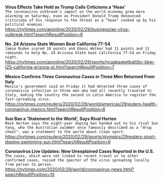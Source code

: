**Virus Effects Take Hold as Trump Calls Criticisms a 'Hoax'**\
`The coronavirus outbreak's impact on the world economy grew more alarming on Saturday, even as President Donald Trump denounced criticisms of his response to the threat as a “hoax" cooked up by his political enemies. `\
https://nytimes.com/aponline/2020/02/29/business/ap-virus-outbreak.html?searchResultPosition=6

**No. 24 Arizona State Women Beat California 77-54**\
`Jamie Ruden scored 18 points and Eboni Walker had 11 points and 13 rebounds to help No. 24 Arizona State beat California 77-54 on Friday night.`\
https://nytimes.com/aponline/2020/02/29/sports/ncaabasketball/bc-bkw-t25-california-arizona-st.html?searchResultPosition=7

**Mexico Confirms Three Coronavirus Cases in Three Men Returned From Italy**\
`Mexico's government said on Friday it had detected three cases of coronavirus infection in three men who had all recently traveled to Italy, making the country the second in Latin America to register the fast-spreading virus.`\
https://nytimes.com/reuters/2020/02/29/world/americas/29reuters-health-coronavirus-mexico.html?searchResultPosition=8

**Sun Ban a 'Statement to the World', Says Rival Horton**\
`Mack Horton says the eight-year doping ban handed out to his rival Sun Yang, who the Australian swimmer once famously described as a "drug cheat", was a statement to the world about clean sport.`\
https://nytimes.com/reuters/2020/02/29/sports/olympics/29reuters-sport-doping-swimming-sun.html?searchResultPosition=9

**Coronavirus Live Updates: New Unexplained Cases Reported in the U.S.**\
`The cases, which were not linked to recent travel or to other confirmed cases, raised the specter of the virus spreading locally from person to person.`\
https://nytimes.com/2020/02/29/world/coronavirus-news.html?searchResultPosition=10

